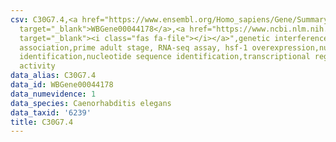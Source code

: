 ```yaml
---
csv: C30G7.4,<a href="https://www.ensembl.org/Homo_sapiens/Gene/Summary?db=core;g=WBGene00044178"
  target="_blank">WBGene00044178</a>,<a href="https://www.ncbi.nlm.nih.gov/pubmed/30894454"
  target="_blank"><i class="fas fa-file"></i></a>",genetic interference,functional
  association,prime adult stage, RNA-seq assay, hsf-1 overexpression,nucleotide sequence
  identification,nucleotide sequence identification,transcriptional regulation,up-regulates
  activity
data_alias: C30G7.4
data_id: WBGene00044178
data_numevidence: 1
data_species: Caenorhabditis elegans
data_taxid: '6239'
title: C30G7.4
---
```

